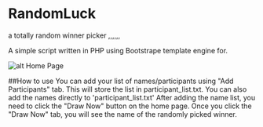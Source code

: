 # RandomLuck
a totally random winner picker
,,,,,,

A simple script written in PHP using Bootstrape template engine for.

![alt Home Page](https://raw.github.com/asntech/RandomLuck/master/img/home.png)

##How to use
You can add your list of names/participants using "Add Participants" tab. This will store the list in participant_list.txt. You can also add the names directly to 'participant_list.txt'
After adding the name list, you need to click the "Draw Now" button on the home page. Once you click the "Draw Now" tab, you will see the name of the randomly picked winner. 